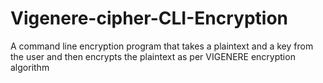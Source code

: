 # Vigenere-cipher-CLI-Encryption
A command line encryption program that takes a plaintext and a key from the user and then encrypts the plaintext as per VIGENERE encryption algorithm
